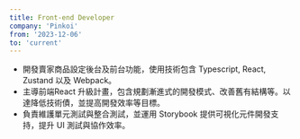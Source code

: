 ```yaml
---
title: Front-end Developer
company: 'Pinkoi'
from: '2023-12-06'
to: 'current'
---
```


- 開發賣家商品設定後台及前台功能，使用技術包含 Typescript, React, Zustand 以及 Webpack。
- 主導前端React 升級計畫，包含規劃漸進式的開發模式、改善舊有結構等。以達降低技術債，並提高開發效率等目標。
- 負責維護單元測試與整合測試，並運用 Storybook 提供可視化元件開發支持，提升 UI 測試與協作效率。
